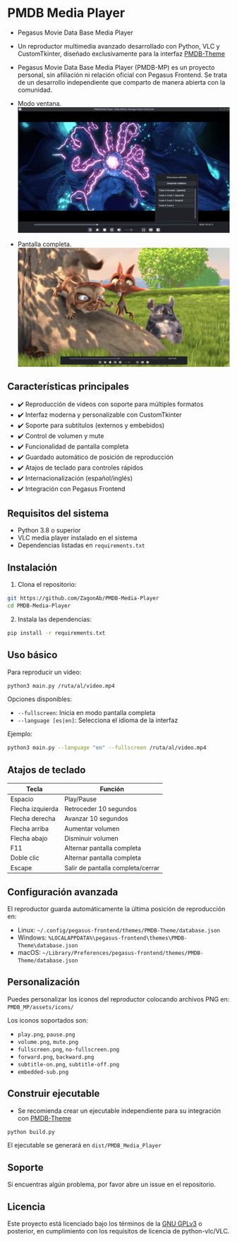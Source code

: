 # PMDB Media Player
- Pegasus Movie Data Base Media Player
- Un reproductor multimedia avanzado desarrollado con Python, VLC y CustomTkinter, diseñado exclusivamente para la interfaz [PMDB-Theme](https://github.com/ZagonAb/PMDB-Theme)
- Pegasus Movie Data Base Media Player (PMDB-MP) es un proyecto personal, sin afiliación ni relación oficial con Pegasus Frontend. Se trata de un desarrollo independiente que comparto de manera abierta con la comunidad.

- Modo ventana.
![screenshot](https://github.com/ZagonAb/PMDB-Media-Player/blob/1ce3b7a661f3fd3d872408b2826129e12b2e08ba/.meta/screenshots/screen.png)
- Pantalla completa.
![screenshot1](https://github.com/ZagonAb/PMDB-Media-Player/blob/1ce3b7a661f3fd3d872408b2826129e12b2e08ba/.meta/screenshots/screen1.png)

## Características principales

- ✔️ Reproducción de videos con soporte para múltiples formatos
- ✔️ Interfaz moderna y personalizable con CustomTkinter
- ✔️ Soporte para subtítulos (externos y embebidos)
- ✔️ Control de volumen y mute
- ✔️ Funcionalidad de pantalla completa
- ✔️ Guardado automático de posición de reproducción
- ✔️ Atajos de teclado para controles rápidos
- ✔️ Internacionalización (español/inglés)
- ✔️ Integración con Pegasus Frontend

## Requisitos del sistema

- Python 3.8 o superior
- VLC media player instalado en el sistema
- Dependencias listadas en `requirements.txt`

## Instalación

1. Clona el repositorio:
```bash
git https://github.com/ZagonAb/PMDB-Media-Player
cd PMDB-Media-Player
```

2. Instala las dependencias:
```bash
pip install -r requirements.txt
```

## Uso básico

Para reproducir un video:

```bash
python3 main.py /ruta/al/video.mp4
```

Opciones disponibles:
- `--fullscreen`: Inicia en modo pantalla completa
- `--language [es|en]`: Selecciona el idioma de la interfaz

Ejemplo:
```bash
python3 main.py --language "en" --fullscreen /ruta/al/video.mp4
```

## Atajos de teclado

| Tecla               | Función                          |
|---------------------|----------------------------------|
| Espacio             | Play/Pause                       |
| Flecha izquierda    | Retroceder 10 segundos           |
| Flecha derecha      | Avanzar 10 segundos              |
| Flecha arriba       | Aumentar volumen                 |
| Flecha abajo        | Disminuir volumen                |
| F11                 | Alternar pantalla completa       |
| Doble clic          | Alternar pantalla completa       |
| Escape              | Salir de pantalla completa/cerrar|

## Configuración avanzada

El reproductor guarda automáticamente la última posición de reproducción en:
- Linux: `~/.config/pegasus-frontend/themes/PMDB-Theme/database.json`
- Windows: `%LOCALAPPDATA%\pegasus-frontend\themes\PMDB-Theme\database.json`
- macOS: `~/Library/Preferences/pegasus-frontend/themes/PMDB-Theme/database.json`

## Personalización

Puedes personalizar los iconos del reproductor colocando archivos PNG en:
`PMDB_MP/assets/icons/`

Los iconos soportados son:
- `play.png`, `pause.png`
- `volume.png`, `mute.png`
- `fullscreen.png`, `no-fullscreen.png`
- `forward.png`, `backward.png`
- `subtitle-on.png`, `subtitle-off.png`
- `embedded-sub.png`

## Construir ejecutable

- Se recomienda crear un ejecutable independiente para su integración con [PMDB-Theme](https://github.com/ZagonAb/PMDB-Theme)

```bash
python build.py
```

El ejecutable se generará en `dist/PMDB_Media_Player`

## Soporte

Si encuentras algún problema, por favor abre un issue en el repositorio.

## Licencia

Este proyecto está licenciado bajo los términos de la [GNU GPLv3](https://www.gnu.org/licenses/gpl-3.0.html) o posterior, en cumplimiento con los requisitos de licencia de python-vlc/VLC.
